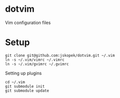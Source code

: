 dotvim
======

Vim configuration files

Setup
=====

	git clone git@github.com:jskopek/dotvim.git ~/.vim
	ln -s ~/.vim/vimrc ~/.vimrc
	ln -s ~/.vim/gvimrc ~/.gvimrc

Setting up plugins

	cd ~/.vim
	git submodule init
	git submodule update
